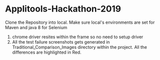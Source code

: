 # Applitools-Hackathon-2019

Clone the Repository into local. Make sure local's environments are set for Maven and java 8 for Selenium

1. chrome driver resites within the frame so no need to setup driver
2. All the test failure screenshots gets generated in Traditional_Comparison_Images directory within the project. All the differences are highlighted in Red.




